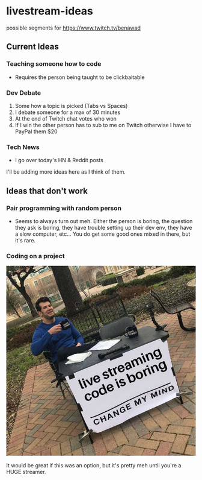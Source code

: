 # livestream-ideas
possible segments for https://www.twitch.tv/benawad

## Current Ideas

### Teaching someone how to code

- Requires the person being taught to be clickbaitable

### Dev Debate

1. Some how a topic is picked (Tabs vs Spaces)
2. I debate someone for a max of 30 minutes
3. At the end of Twitch chat votes who won
4. If I win the other person has to sub to me on Twitch otherwise I have to PayPal them $20

### Tech News

- I go over today's HN & Reddit posts

I'll be adding more ideas here as I think of them.

## Ideas that don't work

### Pair programming with random person

- Seems to always turn out meh. Either the person is boring, the question they ask is boring, they have trouble setting up their dev env, they have a slow computer, etc... You do get some good ones mixed in there, but it's rare.

### Coding on a project

![livestreaming code is boring](https://github.com/benawad/livestream-ideas/blob/master/livestream-code.jpg?raw=true)

It would be great if this was an option, but it's pretty meh until you're a HUGE streamer. 
